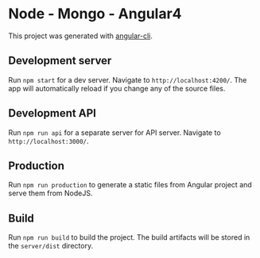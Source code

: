 # Node - Mongo - Angular4

This project was generated with [angular-cli](https://github.com/angular/angular-cli).

## Development server
Run `npm start` for a dev server. Navigate to `http://localhost:4200/`. The app will automatically reload if you change any of the source files.

## Development API
Run `npm run api` for a separate server for API server. Navigate to `http://localhost:3000/`.

## Production

Run `npm run production` to generate a static files from Angular project and serve them from NodeJS.

## Build

Run `npm run build` to build the project. The build artifacts will be stored in the `server/dist` directory.
